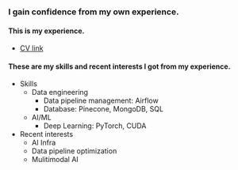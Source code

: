 ### I gain confidence from my own experience.
#### This is my experience.
- [CV link](https://drive.google.com/file/d/1s3OoFImEtFsONVI0qwVFK5G2W3XZqgBV/view?usp=sharing)
#### These are my skills and recent interests I got from my experience.
- Skills
  - Data engineering 
    - Data pipeline management: Airflow
    - Database: Pinecone, MongoDB, SQL
  - AI/ML 
    - Deep Learning: PyTorch, CUDA
- Recent interests
  - AI Infra
  - Data pipeline optimization
  - Mulitimodal AI

